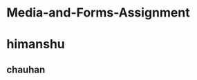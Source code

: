 # Media-and-Forms-Assignment

<!DOCTYPE>
<html>
<head>  
  <title> assignment </title>
</head>

<body>
<h1> himanshu </h1>
<h2> chauhan </h2>


</body>
</html>

